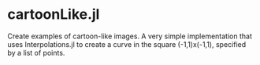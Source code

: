 # cartoonLike.jl
Create examples of cartoon-like images. A very simple implementation that uses Interpolations.jl to create a curve in the square (-1,1)x(-1,1), specified by a list of points.
